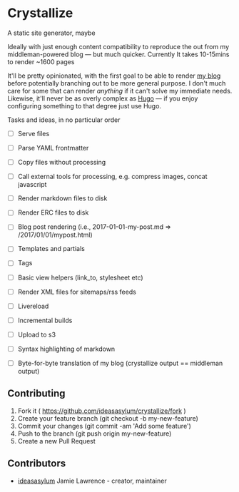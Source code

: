 # Crystallize

A static site generator, maybe

Ideally with just enough content compatibility to reproduce the out from my middleman-powered blog — but much quicker. Currently It takes 10-15mins to render ~1600 pages

It'll be pretty opinionated, with the first goal to be able to render [my blog](http://jamie.ideasasylum.com) before potentially branching out to be more general purpose. I don't much care for some that can render _anything_ if it can't solve my immediate needs. Likewise, it'll never be as overly complex as [Hugo](http://gohugo.io) — if you enjoy configuring something to that degree just use Hugo.

Tasks and ideas, in no particular order

- [ ] Serve files
- [ ] Parse YAML frontmatter
- [ ] Copy files without processing
- [ ] Call external tools for processing, e.g. compress images, concat javascript
- [ ] Render markdown files to disk
- [ ] Render ERC files to disk
- [ ] Blog post rendering (i.e., 2017-01-01-my-post.md => /2017/01/01/mypost.html)
- [ ] Templates and partials
- [ ] Tags
- [ ] Basic view helpers (link_to, stylesheet etc)
- [ ] Render XML files for sitemaps/rss feeds
- [ ] Livereload
- [ ] Incremental builds
- [ ] Upload to s3
- [ ] Syntax highlighting of markdown
- [ ] Byte-for-byte translation of my blog (crystallize output == middleman output)


## Contributing

1. Fork it ( https://github.com/ideasasylum/crystallize/fork )
2. Create your feature branch (git checkout -b my-new-feature)
3. Commit your changes (git commit -am 'Add some feature')
4. Push to the branch (git push origin my-new-feature)
5. Create a new Pull Request

## Contributors

- [ideasasylum](https://github.com/ideasasylum) Jamie Lawrence - creator, maintainer
